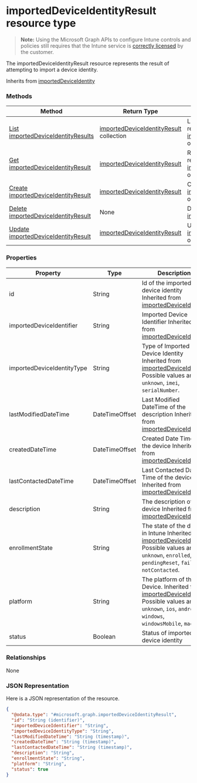 ﻿# importedDeviceIdentityResult resource type> **Note:** Using the Microsoft Graph APIs to configure Intune controls and policies still requires that the Intune service is [correctly licensed](https://www.microsoft.com/en-us/cloud-platform/microsoft-intune-pricing) by the customer.

The importedDeviceIdentityResult resource represents the result of attempting to import a device identity.

Inherits from [importedDeviceIdentity](../resources/intune_corpenrollment_importeddeviceidentity.md)

### Methods
|Method|Return Type|Description|
|---|---|---|
|[List importedDeviceIdentityResults](../api/intune_corpenrollment_importeddeviceidentityresult_list.md)|[importedDeviceIdentityResult](../resources/intune_corpenrollment_importeddeviceidentityresult.md) collection|List properties and relationships of the [importedDeviceIdentityResult](../resources/intune_corpenrollment_importeddeviceidentityresult.md) objects.|
|[Get importedDeviceIdentityResult](../api/intune_corpenrollment_importeddeviceidentityresult_get.md)|[importedDeviceIdentityResult](../resources/intune_corpenrollment_importeddeviceidentityresult.md)|Read properties and relationships of the [importedDeviceIdentityResult](../resources/intune_corpenrollment_importeddeviceidentityresult.md) object.|
|[Create importedDeviceIdentityResult](../api/intune_corpenrollment_importeddeviceidentityresult_create.md)|[importedDeviceIdentityResult](../resources/intune_corpenrollment_importeddeviceidentityresult.md)|Create a new [importedDeviceIdentityResult](../resources/intune_corpenrollment_importeddeviceidentityresult.md) object.|
|[Delete importedDeviceIdentityResult](../api/intune_corpenrollment_importeddeviceidentityresult_delete.md)|None|Deletes a [importedDeviceIdentityResult](../resources/intune_corpenrollment_importeddeviceidentityresult.md).|
|[Update importedDeviceIdentityResult](../api/intune_corpenrollment_importeddeviceidentityresult_update.md)|[importedDeviceIdentityResult](../resources/intune_corpenrollment_importeddeviceidentityresult.md)|Update the properties of a [importedDeviceIdentityResult](../resources/intune_corpenrollment_importeddeviceidentityresult.md) object.|

### Properties
|Property|Type|Description|
|---|---|---|
|id|String|Id of the imported device identity Inherited from [importedDeviceIdentity](../resources/intune_corpenrollment_importeddeviceidentity.md)|
|importedDeviceIdentifier|String|Imported Device Identifier Inherited from [importedDeviceIdentity](../resources/intune_corpenrollment_importeddeviceidentity.md)|
|importedDeviceIdentityType|String|Type of Imported Device Identity Inherited from [importedDeviceIdentity](../resources/intune_corpenrollment_importeddeviceidentity.md) Possible values are: `unknown`, `imei`, `serialNumber`.|
|lastModifiedDateTime|DateTimeOffset|Last Modified DateTime of the description Inherited from [importedDeviceIdentity](../resources/intune_corpenrollment_importeddeviceidentity.md)|
|createdDateTime|DateTimeOffset|Created Date Time of the device Inherited from [importedDeviceIdentity](../resources/intune_corpenrollment_importeddeviceidentity.md)|
|lastContactedDateTime|DateTimeOffset|Last Contacted Date Time of the device Inherited from [importedDeviceIdentity](../resources/intune_corpenrollment_importeddeviceidentity.md)|
|description|String|The description of the device Inherited from [importedDeviceIdentity](../resources/intune_corpenrollment_importeddeviceidentity.md)|
|enrollmentState|String|The state of the device in Intune Inherited from [importedDeviceIdentity](../resources/intune_corpenrollment_importeddeviceidentity.md) Possible values are: `unknown`, `enrolled`, `pendingReset`, `failed`, `notContacted`.|
|platform|String|The platform of the Device. Inherited from [importedDeviceIdentity](../resources/intune_corpenrollment_importeddeviceidentity.md) Possible values are: `unknown`, `ios`, `android`, `windows`, `windowsMobile`, `macOS`.|
|status|Boolean|Status of imported device identity|

### Relationships
None
### JSON Representation
Here is a JSON representation of the resource.
<!-- {
  "blockType": "resource",
  "keyProperty": "id",
  "@odata.type": "microsoft.graph.importedDeviceIdentityResult"
}
-->
```json
{
  "@odata.type": "#microsoft.graph.importedDeviceIdentityResult",
  "id": "String (identifier)",
  "importedDeviceIdentifier": "String",
  "importedDeviceIdentityType": "String",
  "lastModifiedDateTime": "String (timestamp)",
  "createdDateTime": "String (timestamp)",
  "lastContactedDateTime": "String (timestamp)",
  "description": "String",
  "enrollmentState": "String",
  "platform": "String",
  "status": true
}
```



